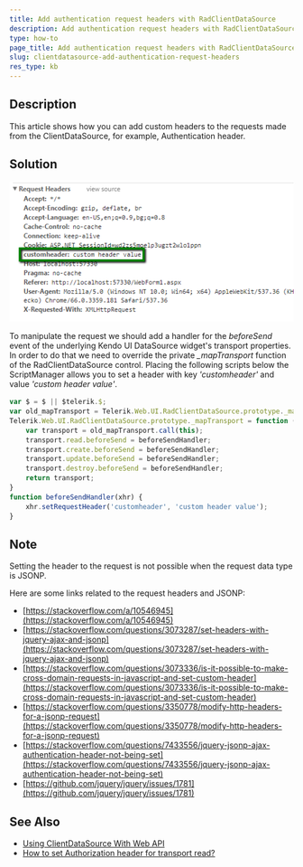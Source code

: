 ```yaml
---
title: Add authentication request headers with RadClientDataSource
description: Add authentication request headers with RadClientDataSource. Check it now!
type: how-to
page_title: Add authentication request headers with RadClientDataSource
slug: clientdatasource-add-authentication-request-headers
res_type: kb
---
```


## Description

This article shows how you can add custom headers to the requests made from the ClientDataSource, for example, Authentication header.

## Solution

![Add custom request header](images/clientdatasource-add-authentication-request-headers.png)

To manipulate the request we should add a handler for the *beforeSend* event of the underlying Kendo UI DataSource widget's transport properties. In order to do that we need to override the private *\_mapTransport* function of the RadClientDataSource control. Placing the following scripts below the ScriptManager allows you to set a header with key *'customheader'* and value *'custom header value'*.

````JavaScript
var $ = $ || $telerik.$;
var old_mapTransport = Telerik.Web.UI.RadClientDataSource.prototype._mapTransport;
Telerik.Web.UI.RadClientDataSource.prototype._mapTransport = function () {
    var transport = old_mapTransport.call(this);
    transport.read.beforeSend = beforeSendHandler;
    transport.create.beforeSend = beforeSendHandler;
    transport.update.beforeSend = beforeSendHandler;
    transport.destroy.beforeSend = beforeSendHandler;
    return transport;
}
function beforeSendHandler(xhr) {
    xhr.setRequestHeader('customheader', 'custom header value');
}
````

## Note

Setting the header to the request is not possible when the request data type is JSONP.

Here are some links related to the request headers and JSONP:

 - [https://stackoverflow.com/a/10546945](https://stackoverflow.com/a/10546945)
 - [https://stackoverflow.com/questions/3073287/set-headers-with-jquery-ajax-and-jsonp](https://stackoverflow.com/questions/3073287/set-headers-with-jquery-ajax-and-jsonp)
 - [https://stackoverflow.com/questions/3073336/is-it-possible-to-make-cross-domain-requests-in-javascript-and-set-custom-header](https://stackoverflow.com/questions/3073336/is-it-possible-to-make-cross-domain-requests-in-javascript-and-set-custom-header)
 - [https://stackoverflow.com/questions/3350778/modify-http-headers-for-a-jsonp-request](https://stackoverflow.com/questions/3350778/modify-http-headers-for-a-jsonp-request)
 - [https://stackoverflow.com/questions/7433556/jquery-jsonp-ajax-authentication-header-not-being-set](https://stackoverflow.com/questions/7433556/jquery-jsonp-ajax-authentication-header-not-being-set)
 - [https://github.com/jquery/jquery/issues/1781](https://github.com/jquery/jquery/issues/1781)


## See Also

 - [Using ClientDataSource With Web API](https://docs.telerik.com/devtools/aspnet-ajax/controls/clientdatasource/how-to/using-clientdatasource-with-web-api)
 - [How to set Authorization header for transport read?](/forums/how-to-set-authorization-header-for-transport-read#Ds6e3JkOXEKOB24yFTggcg)



